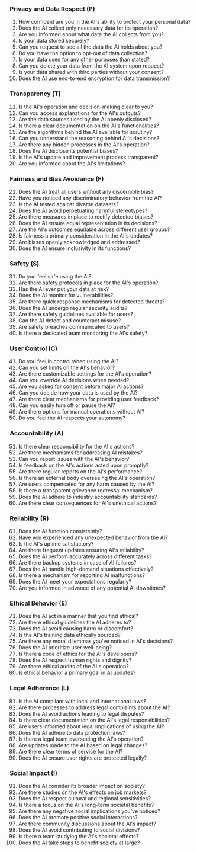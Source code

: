 ### Privacy and Data Respect (P)
1. How confident are you in the AI's ability to protect your personal data?
2. Does the AI collect only necessary data for its operation?
3. Are you informed about what data the AI collects from you?
4. Is your data stored securely?
5. Can you request to see all the data the AI holds about you?
6. Do you have the option to opt-out of data collection?
7. Is your data used for any other purposes than stated?
8. Can you delete your data from the AI system upon request?
9. Is your data shared with third parties without your consent?
10. Does the AI use end-to-end encryption for data transmission?

### Transparency (T)
11. Is the AI's operation and decision-making clear to you?
12. Can you access explanations for the AI's outputs?
13. Are the data sources used by the AI openly disclosed?
14. Is there a clear documentation on the AI's functionalities?
15. Are the algorithms behind the AI available for scrutiny?
16. Can you understand the reasoning behind AI's decisions?
17. Are there any hidden processes in the AI's operation?
18. Does the AI disclose its potential biases?
19. Is the AI's update and improvement process transparent?
20. Are you informed about the AI's limitations?

### Fairness and Bias Avoidance (F)
21. Does the AI treat all users without any discernible bias?
22. Have you noticed any discriminatory behavior from the AI?
23. Is the AI tested against diverse datasets?
24. Does the AI avoid perpetuating harmful stereotypes?
25. Are there measures in place to rectify detected biases?
26. Does the AI ensure equal representation in its decisions?
27. Are the AI's outcomes equitable across different user groups?
28. Is fairness a primary consideration in the AI's updates?
29. Are biases openly acknowledged and addressed?
30. Does the AI ensure inclusivity in its functions?

### Safety (S)
31. Do you feel safe using the AI?
32. Are there safety protocols in place for the AI's operation?
33. Has the AI ever put your data at risk?
34. Does the AI monitor for vulnerabilities?
35. Are there quick response mechanisms for detected threats?
36. Does the AI undergo regular security audits?
37. Are there safety guidelines available for users?
38. Can the AI detect and counteract misuse?
39. Are safety breaches communicated to users?
40. Is there a dedicated team monitoring the AI's safety?

### User Control (C)
41. Do you feel in control when using the AI?
42. Can you set limits on the AI's behavior?
43. Are there customizable settings for the AI's operation?
44. Can you override AI decisions when needed?
45. Are you asked for consent before major AI actions?
46. Can you decide how your data is used by the AI?
47. Are there clear mechanisms for providing user feedback?
48. Can you easily turn off or pause the AI?
49. Are there options for manual operations without AI?
50. Do you feel the AI respects your autonomy?

### Accountability (A)
51. Is there clear responsibility for the AI's actions?
52. Are there mechanisms for addressing AI mistakes?
53. Can you report issues with the AI's behavior?
54. Is feedback on the AI's actions acted upon promptly?
55. Are there regular reports on the AI's performance?
56. Is there an external body overseeing the AI's operation?
57. Are users compensated for any harm caused by the AI?
58. Is there a transparent grievance redressal mechanism?
59. Does the AI adhere to industry accountability standards?
60. Are there clear consequences for AI's unethical actions?

### Reliability (R)
61. Does the AI function consistently?
62. Have you experienced any unexpected behavior from the AI?
63. Is the AI's uptime satisfactory?
64. Are there frequent updates ensuring AI's reliability?
65. Does the AI perform accurately across different tasks?
66. Are there backup systems in case of AI failures?
67. Does the AI handle high-demand situations effectively?
68. Is there a mechanism for reporting AI malfunctions?
69. Does the AI meet your expectations regularly?
70. Are you informed in advance of any potential AI downtimes?

### Ethical Behavior (E)
71. Does the AI act in a manner that you find ethical?
72. Are there ethical guidelines the AI adheres to?
73. Does the AI avoid causing harm or discomfort?
74. Is the AI's training data ethically sourced?
75. Are there any moral dilemmas you've noticed in AI's decisions?
76. Does the AI prioritize user well-being?
77. Is there a code of ethics for the AI's developers?
78. Does the AI respect human rights and dignity?
79. Are there ethical audits of the AI's operation?
80. Is ethical behavior a primary goal in AI updates?

### Legal Adherence (L)
81. Is the AI compliant with local and international laws?
82. Are there processes to address legal complaints about the AI?
83. Does the AI avoid actions leading to legal disputes?
84. Is there clear documentation on the AI's legal responsibilities?
85. Are users informed about legal implications of using the AI?
86. Does the AI adhere to data protection laws?
87. Is there a legal team overseeing the AI's operation?
88. Are updates made to the AI based on legal changes?
89. Are there clear terms of service for the AI?
90. Does the AI ensure user rights are protected legally?

### Social Impact (I)
91. Does the AI consider its broader impact on society?
92. Are there studies on the AI's effects on job markets?
93. Does the AI respect cultural and regional sensitivities?
94. Is there a focus on the AI's long-term societal benefits?
95. Are there any negative social implications you've noticed?
96. Does the AI promote positive social interactions?
97. Are there community discussions about the AI's impact?
98. Does the AI avoid contributing to social divisions?
99. Is there a team studying the AI's societal effects?
100. Does the AI take steps to benefit society at large?

